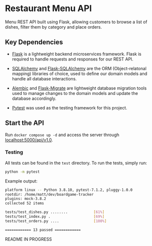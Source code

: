 # Restaurant Menu API

Menu REST API built using Flask, allowing customers to browse a list of dishes, filter them by category and place orders.

## Key Dependencies

- [Flask](http://flask.pocoo.org/) is a lightweight backend microservices framework. Flask is required to handle requests and responses for our REST API.

- [SQLAlchemy](https://www.sqlalchemy.org/) and [Flask-SQLAlchemy](https://flask-sqlalchemy.palletsprojects.com/en/2.x/) are the ORM (Object-relatonal mapping) libraries of choice, used to define our domain models and handle all database interactions.

- [Alembic](https://alembic.sqlalchemy.org/en/latest/) and [Flask-Migrate](https://flask-migrate.readthedocs.io/en/latest/) are lightweight database migration tools used to manage changes to the domain models and update the database accordingly.

- [Pytest](https://docs.pytest.org/en/7.1.x/contents.html) was used as the testing framework for this project.

## Start the API

Run `docker compose up -d` and access the server through [localhost:5000/api/v1.0](http://127.0.0.1:5000/api/v1.0/).

### Testing

All tests can be found in the `test` directory. To run the tests, simply run:

```bash
python -m pytest
```

Example output:

```bash
platform linux -- Python 3.8.10, pytest-7.1.2, pluggy-1.0.0
rootdir: /home/matt/dev/boardgame-tracker
plugins: mock-3.8.2
collected 52 items

tests/test_dishes.py ........            [61%]
tests/test_index.py .                    [69%]
tests/test_orders.py ....                [100%]

============ 13 passed ============
```

README IN PROGRESS

